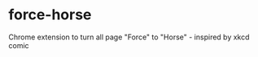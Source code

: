 force-horse
===========

Chrome extension to turn all page "Force" to "Horse" - inspired by xkcd comic 

